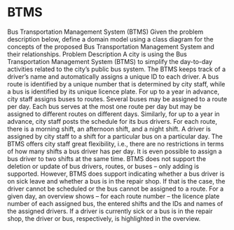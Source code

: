 # BTMS
Bus Transportation Management System (BTMS)
Given the problem description below, define a domain model using a 
class diagram for the concepts of the proposed Bus Transportation
Management System and their relationships.
Problem Description
A city is using the Bus Transportation Management System (BTMS) to simplify the day-to-day
activities related to the city’s public bus system.
The BTMS keeps track of a driver’s name and automatically assigns a unique ID to each driver. 
A bus route is identified by a unique number that is determined by city staff, while a bus is 
identified by its unique licence plate. For up to a year in advance, city staff assigns buses 
to routes. Several buses may be assigned to a route per day. Each bus serves at the most one route 
per day but may be assigned to different routes on different days. Similarly, for up to a year 
in advance, city staff posts the schedule for its bus drivers. For each route, there is a
morning shift, an afternoon shift, and a night shift. A driver is assigned by city staff 
to a shift for a particular bus on a particular day. The BTMS offers city staff great 
flexibility, i.e., there are no restrictions in terms of how many shifts a bus driver has
per day. It is even possible to assign a bus driver to two shifts at the same time.
BTMS does not support the deletion or update of bus drivers, routes, or buses – only
adding is supported. However, BTMS does support indicating whether a bus driver is on
sick leave and whether a bus is in the repair shop. If that is the case, the driver 
cannot be scheduled or the bus cannot be assigned to a route. For a given day, an overview 
shows – for each route number – the licence plate number of each assigned bus, the entered
shifts and the IDs and names of the assigned drivers. If a driver is currently sick or a bus 
is in the repair shop, the driver or bus, respectively, is highlighted in the overview.
